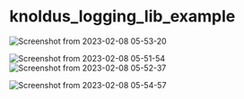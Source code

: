 # knoldus_logging_lib_example
![Screenshot from 2023-02-08 05-53-20](https://user-images.githubusercontent.com/112972026/217509784-15b025ea-a3b2-4b7e-9763-46005765fef1.png)



![Screenshot from 2023-02-08 05-51-54](https://user-images.githubusercontent.com/112972026/217509490-f41f7c4a-87f7-4653-b823-b577b1f9a8a4.png)
![Screenshot from 2023-02-08 05-52-37](https://user-images.githubusercontent.com/112972026/217509599-63d0927e-2bde-4458-985e-38e9e38db378.png)

![Screenshot from 2023-02-08 05-54-57](https://user-images.githubusercontent.com/112972026/217510216-a08fda8c-853a-4a26-8db7-b1d766fa552f.png)
